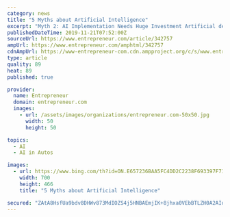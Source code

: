 ```yaml
---
category: news
title: "5 Myths about Artificial Intelligence"
excerpt: "Myth 2: AI Implementation Needs Huge Investment Artificial development’s resolutions appear to be tremendously scientific and complicated. Considering about machine intelligence, folks imagine self-driving vehicles, innovative robots, and independent drones. This inclination recommends that just a modern tech organization, including Google ..."
publishedDateTime: 2019-11-21T07:52:00Z
sourceUrl: https://www.entrepreneur.com/article/342757
ampUrl: https://www.entrepreneur.com/amphtml/342757
cdnAmpUrl: https://www-entrepreneur-com.cdn.ampproject.org/c/s/www.entrepreneur.com/amphtml/342757
type: article
quality: 89
heat: 89
published: true

provider:
  name: Entrepreneur
  domain: entrepreneur.com
  images:
    - url: /assets/images/organizations/entrepreneur.com-50x50.jpg
      width: 50
      height: 50

topics:
  - AI
  - AI in Autos

images:
  - url: https://www.bing.com/th?id=ON.E657236BAA5FC4DD2C2238F693397F71
    width: 700
    height: 466
    title: "5 Myths about Artificial Intelligence"

secured: "ZAtA8HsfUa9bdv8DHWv873MdIOZS4j5HNBAEmjIK+8jhxa0VEbBTLZH0A2AIuTYtQtapOGWcMqPaRz7/tyliuc8OawLoMP6tk0BHLuqlV0PrjYmLK2h7JpWLRQ77/Bds5H6SRkSyvEm5PVyuiV3rgA+GEeiOHeL4/ivThUWIFOeuqbXJxBMGAVEjbp4RU0dGQPJyh3+xD0S+WT8d9UfIU0zcMJyUrQPY2FQWWWrAN8uvjhDeujM/5tkrSu/fO4vs8sv7Ew3yyFPYztixj+NvmA==;6HtH8d7yNAGZ3qQ5MZ6N2g=="
---
```


